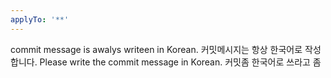 ```yaml
---
applyTo: '**'
---
```

commit message is awalys writeen in Korean.
커밋메시지는 항상 한국어로 작성합니다.
Please write the commit message in Korean.
커밋좀 한국어로 쓰라고 좀